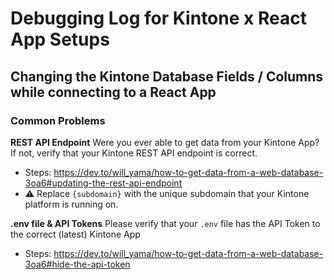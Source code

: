 # Debugging Log for Kintone x React App Setups

## Changing the Kintone Database Fields / Columns while connecting to a React App

### Common Problems

**REST API Endpoint**
Were you ever able to get data from your Kintone App? If not, verify that your Kintone REST API endpoint is correct.
* Steps: https://dev.to/will_yama/how-to-get-data-from-a-web-database-3oa6#updating-the-rest-api-endpoint
* ⚠️ Replace `{subdomain}` with the unique subdomain that your Kintone platform is running on.

**.env file & API Tokens**
Please verify that your `.env` file has the API Token to the correct (latest) Kintone App
* Steps: https://dev.to/will_yama/how-to-get-data-from-a-web-database-3oa6#hide-the-api-token


